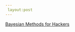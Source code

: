 ```yaml
---
 layout:post
---
```


[Bayesian Methods for Hackers](https://github.com/CamDavidsonPilon/Probabilistic-Programming-and-Bayesian-Methods-for-Hackers)
